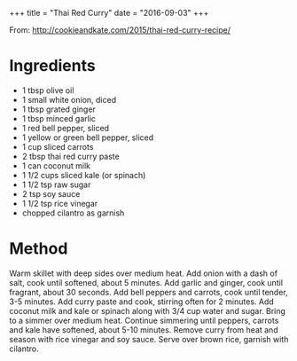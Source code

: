 +++
title = "Thai Red Curry"
date = "2016-09-03"
+++

From: http://cookieandkate.com/2015/thai-red-curry-recipe/

# Ingredients
* 1 tbsp olive oil
* 1 small white onion, diced
* 1 tbsp grated ginger
* 1 tbsp minced garlic
* 1 red bell pepper, sliced
* 1 yellow or green bell pepper, sliced
* 1 cup sliced carrots
* 2 tbsp thai red curry paste
* 1 can coconut milk
* 1 1/2 cups sliced kale (or spinach)
* 1 1/2 tsp raw sugar
* 2 tsp soy sauce
* 1 1/2 tsp rice vinegar
* chopped cilantro as garnish

# Method
Warm skillet with deep sides over medium heat. Add onion with a dash of salt, cook until softened, about 5 minutes. Add garlic and ginger, cook until fragrant, about 30 seconds. Add bell peppers and carrots, cook until tender, 3-5 minutes. Add curry paste and cook, stirring often for 2 minutes.
Add coconut milk and kale or spinach along with 3/4 cup water and sugar. Bring to a simmer over medium heat. Continue simmering until peppers, carrots and kale have softened, about 5-10 minutes.
Remove curry from heat and season with rice vinegar and soy sauce. Serve over brown rice, garnish with cilantro.
